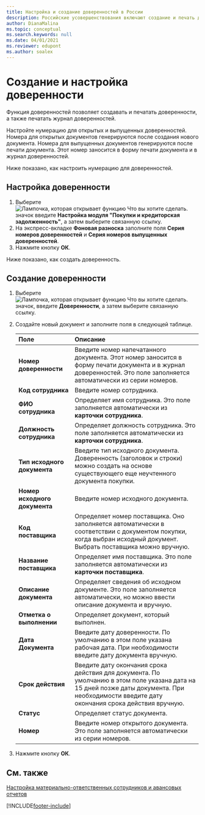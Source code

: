 ```yaml
---
title: Настройка и создание доверенностей в России
description: Российские усовершенствования включают создание и печать доверенностей.
author: DianaMalina
ms.topic: conceptual
ms.search.keywords: null
ms.date: 04/01/2021
ms.reviewer: edupont
ms.author: soalex
---
```


# Создание и настройка доверенности

Функция доверенностей позволяет создавать и печатать доверенности, а также печатать журнал доверенностей.  

Настройте нумерацию для открытых и выпущенных доверенностей. Номера для открытых документов генерируются после создания нового документа. Номера для выпущенных документов генерируются после печати документа. Этот номер заносится в форму печати документа и в журнал доверенностей.  

Ниже показано, как настроить нумерацию для доверенностей.

## Настройка доверенности 

1. Выберите ![Лампочка, которая открывает функцию Что вы хотите сделать.](../../media/ui-search/search_small.png "Что вы хотите сделать") значок введите **Настройка модуля "Покупки и кредиторская задолженность"**, а затем выберите связанную ссылку.
2. На экспресс-вкладке **Фоновая разноска** заполните поля **Серия номеров доверенностей** и **Серия номеров выпущенных доверенностей**.
3. Нажмите кнопку **ОК**.

Ниже показано, как создать доверенность.

## Создание доверенности 

1. Выберите ![Лампочка, которая открывает функцию Что вы хотите сделать.](../../media/ui-search/search_small.png "Что вы хотите сделать") значок, введите **Доверенности**, а затем выберите связанную ссылку.

2. Создайте новый документ и заполните поля в следующей таблице.

   | Поле                      | Описание                                                  |
   | :------------------------- | :----------------------------------------------------------- |
   | **Номер доверенности** | Введите номер напечатанного документа. Этот номер заносится в форму печати документа и в журнал доверенностей. Это поле заполняется автоматически из серии номеров. |
   | **Код сотрудника**           | Введите номер сотрудника.                                   |
   | **ФИО сотрудника**     | Определяет имя сотрудника. Это поле заполняется автоматически из **карточки сотрудника**. |
   | **Должность сотрудника**     | Определяет должность сотрудника. Это поле заполняется автоматически из **карточки сотрудника**. |
   | **Тип исходного документа**   | Введите тип исходного документа. Доверенность (заголовок и строки) можно создать на основе существующего еще неучтенного документа покупки. |
   | **Номер исходного документа**    | Введите номер исходного документа.                            |
   | **Код поставщика**    | Определяет номер поставщика. Оно заполняется автоматически в соответствии с документом покупки, когда выбран исходный документ. Выбрать поставщика можно вручную. |
   | **Название поставщика**   | Определяет имя поставщика. Это поле заполняется автоматически из **карточки поставщика**. |
   | **Описание документа**   | Определяет сведения об исходном документе. Это поле заполняется автоматически, но можно ввести описание документа и вручную. |
   | **Отметка о выполнении**      | Определяет документ, который выполнен.                     |
   | **Дата Документа**          | Введите дату доверенности. По умолчанию в этом поле указана рабочая дата. При необходимости введите дату документа вручную. |
   | **Срок действия**          | Введите дату окончания срока действия для документа. По умолчанию в этом поле указана дата на 15 дней позже даты документа. При необходимости введите дату окончания срока действия вручную. |
   | **Статус**                 | Определяет статус документа.                        |
   | **Номер**                    | Введите номер открытого документа. Это поле заполняется автоматически из серии номеров. |

3. Нажмите кнопку **ОК**.

## См. также

[Настройка материально-ответственных сотрудников и авансовых отчетов](How-to-Set-Up-Responsible-Employees-and-Advance-Statements.md)  


[!INCLUDE[footer-include](../../includes/footer-banner.md)]